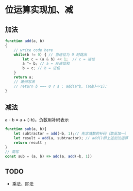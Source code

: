 # 位运算实现加、减

## 加法

```js
function add(a, b)
{
    // write code here
    while(b != 0) { // 当进位为 0 时跳出
        let c = (a & b) << 1;  // c = 进位
        a ^= b; // a = 非进位和
        b = c; // b = 进位
    }
    return a;
    // 递归写法
    // return b === 0 ? a : add(a^b, (a&b)<<1);
}
```

## 减法

a - b = a + (-b)，负数用补码表示

```js
function sub(a, b){
    let subtractor = add(~b, 1);// 先求减数的补码（取反加一）
    let result = add(a, subtractor); // add()即上述加法运算　　
    return result ;
}
// 简写
const sub = (a, b) => add(a, add(~b, 1))

```

## TODO

- 乘法、除法
